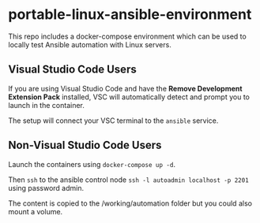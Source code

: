 # portable-linux-ansible-environment

This repo includes a docker-compose environment which can be used to locally test Ansible automation with Linux servers.

## Visual Studio Code Users
If you are using Visual Studio Code and have the **Remove Development Extension Pack** installed, VSC will automatically detect and prompt you to launch in the container.

The setup will connect your VSC terminal to the `ansible` service.

## Non-Visual Studio Code Users
Launch the containers using `docker-compose up -d`.

Then `ssh` to the ansible control node `ssh -l autoadmin localhost -p 2201` using password admin.

The content is copied to the /working/automation folder but you could also mount a volume.
